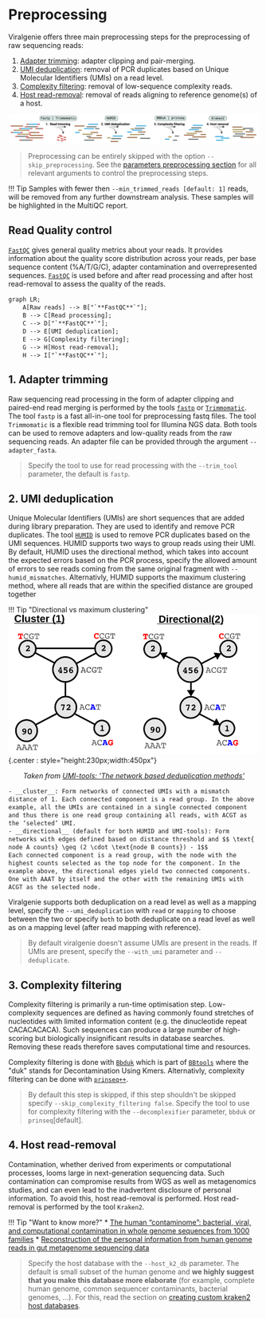 # Preprocessing

Viralgenie offers three main preprocessing steps for the preprocessing of raw sequencing reads:

1. [Adapter trimming](#1-adapter-trimming): adapter clipping and pair-merging.
1. [UMI deduplication](#2-umi-deduplication): removal of PCR duplicates based on Unique Molecular Identifiers (UMIs) on a read level.
1. [Complexity filtering](#3-complexity-filtering): removal of low-sequence complexity reads.
1. [Host read-removal](#4-host-read-removal): removal of reads aligning to reference genome(s) of a host.

![preprocessing](../images/preprocessing.png)

> Preprocessing can be entirely skipped with the option `--skip_preprocessing`.
> See the [parameters preprocessing section](../parameters.md#preprocessing-options) for all relevant arguments to control the preprocessing steps.

!!! Tip
    Samples with fewer then `--min_trimmed_reads [default: 1]` reads, will be removed from any further downstream analysis. These samples will be highlighted in the MultiQC report.

## Read Quality control

[`FastQC`](https://www.bioinformatics.babraham.ac.uk/projects/fastqc/) gives general quality metrics about your reads. It provides information about the quality score distribution across your reads, per base sequence content (%A/T/G/C), adapter contamination and overrepresented sequences. [`FastQC`](https://www.bioinformatics.babraham.ac.uk/projects/fastqc/) is used before and after read processing and after host read-removal to assess the quality of the reads.

```mermaid
graph LR;
    A[Raw reads] --> B["`**FastQC**`"];
    B --> C[Read processing];
    C --> D["`**FastQC**`"];
    D --> E[UMI deduplication];
    E --> G[Complexity filtering];
    G --> H[Host read-removal];
    H --> I["`**FastQC**`"];
```

## 1. Adapter trimming

Raw sequencing read processing in the form of adapter clipping and paired-end read merging is performed by the tools [`fastp`](https://github.com/OpenGene/fastp) or [`Trimmomatic`](https://github.com/usadellab/Trimmomatic). The tool `fastp` is a fast all-in-one tool for preprocessing fastq files. The tool `Trimmomatic` is a flexible read trimming tool for Illumina NGS data. Both tools can be used to remove adapters and low-quality reads from the raw sequencing reads. An adapter file can be provided through the argument `--adapter_fasta`.

> Specify the tool to use for read processing with the `--trim_tool` parameter, the default is `fastp`.

## 2. UMI deduplication

Unique Molecular Identifiers (UMIs) are short sequences that are added during library preparation. They are used to identify and remove PCR duplicates. The tool [`HUMID`](https://humid.readthedocs.io/en/latest/usage.html) is used to remove PCR duplicates based on the UMI sequences. HUMID supports two ways to group reads using their UMI. By default, HUMID uses the directional method, which takes into account the expected errors based on the PCR process, specify the allowed amount of errors to see reads coming from the same original fragment with `--humid_mismatches`. Alternativly, HUMID supports the maximum clustering method, where all reads that are within the specified distance are grouped together

!!! Tip "Directional vs maximum clustering"
    ![HUMID UMI clustering](../images/umi-clustering-humid.png){.center : style="height:230px;width:450px"}
    <p style="text-align: center;">_Taken from [UMI-tools: 'The network based deduplication methods'](https://umi-tools.readthedocs.io/en/latest/the_methods.html)_ </p>

    - __cluster__: Form networks of connected UMIs with a mismatch distance of 1. Each connected component is a read group. In the above example, all the UMIs are contained in a single connected component and thus there is one read group containing all reads, with ACGT as the ‘selected’ UMI.
    - __directional__ (default for both HUMID and UMI-tools): Form networks with edges defined based on distance threshold and $$ \text{ node A counts} \geq (2 \cdot \text{node B counts}) - 1$$
    Each connected component is a read group, with the node with the highest counts selected as the top node for the component. In the example above, the directional edges yield two connected components. One with AAAT by itself and the other with the remaining UMIs with ACGT as the selected node.


Viralgenie supports both deduplication on a read level as well as a mapping level, specify the `--umi_deduplication` with `read` or `mapping` to choose between the two or specify `both` to both deduplicate on a read level as well as on a mapping level (after read mapping with reference).

> By default viralgenie doesn't assume UMIs are present in the reads. If UMIs are present, specify the `--with_umi` parameter and `--deduplicate`.

## 3. Complexity filtering

Complexity filtering is primarily a run-time optimisation step. Low-complexity sequences are defined as having commonly found stretches of nucleotides with limited information content (e.g. the dinucleotide repeat CACACACACA). Such sequences can produce a large number of high-scoring but biologically insignificant results in database searches. Removing these reads therefore saves computational time and resources.

Complexity filtering is done with [`Bbduk`](https://jgi.doe.gov/data-and-tools/software-tools/bbtools/bb-tools-user-guide/bbduk-guide/) which is part of [`BBtools`](https://jgi.doe.gov/data-and-tools/software-tools/bbtools/) where the "duk" stands for Decontamination Using Kmers. Alternativly, complexity filtering can be done with [`prinseq++`](https://github.com/Adrian-Cantu/PRINSEQ-plus-plus).

> By default this step is skipped, if this step shouldn't be skipped specify `--skip_complexity_filtering false`. Specify the tool to use for complexity filtering with the `--decomplexifier` parameter, `bbduk` or `prinseq`[default].

## 4. Host read-removal

Contamination, whether derived from experiments or computational processes, looms large in next-generation sequencing data. Such contamination can compromise results from WGS as well as metagenomics studies, and can even lead to the inadvertent disclosure of personal information. To avoid this, host read-removal is performed. Host read-removal is performed by the tool `Kraken2`.


!!! Tip "Want to know more?"
    * [The human “contaminome”: bacterial, viral, and computational contamination in whole genome sequences from 1000 families](https://www.nature.com/articles/s41598-022-13269-z)
    * [Reconstruction of the personal information from human genome reads in gut metagenome sequencing data](https://www.nature.com/articles/s41564-023-01381-3)

> Specify the host database with the `--host_k2_db` parameter. The default is small subset of the human genome and **we highly suggest that you make this database more elaborate** (for example, complete human genome, common sequencer contaminants, bacterial genomes, ...). For this, read the section on [creating custom kraken2 host databases](../customisation/databases.md#kraken2-databases).
